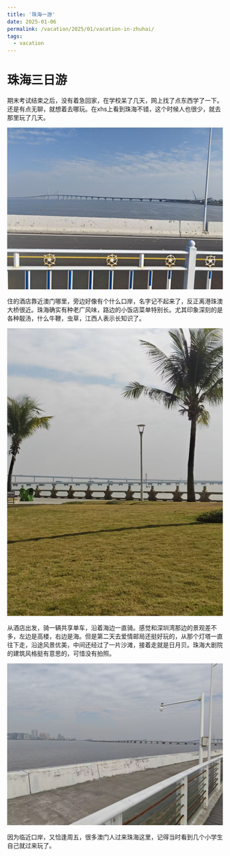 ```yaml
---
title: '珠海一游'
date: 2025-01-06
permalink: /vacation/2025/01/vacation-in-zhuhai/
tags:
  - vacation
---
```


珠海三日游
=====
期末考试结束之后，没有着急回家，在学校呆了几天，网上找了点东西学了一下。还是有点无聊，就想着去哪玩。在xhs上看到珠海不错，这个时候人也很少，就去那里玩了几天。

![珠海1](/images/zhuhai1.jpg)

住的酒店靠近澳门哪里，旁边好像有个什么口岸，名字记不起来了，反正离港珠澳大桥很近。珠海确实有种老广风味，路边的小饭店菜单特别长。尤其印象深刻的是各种靓汤，什么牛鞭，虫草，江西人表示长知识了。

![珠海2](/images/zhuhai3.jpg)

从酒店出发，骑一辆共享单车，沿着海边一直骑。感觉和深圳湾那边的景观差不多，左边是高楼，右边是海。但是第二天去爱情邮局还挺好玩的，从那个灯塔一直往下走，沿途风景优美，中间还经过了一片沙滩，接着走就是日月贝。珠海大剧院的建筑风格挺有意思的，可惜没有拍照。

![珠海3](/images/zhuhai2.jpg)

因为临近口岸，又恰逢周五，很多澳门人过来珠海这里，记得当时看到几个小学生自己就过来玩了。